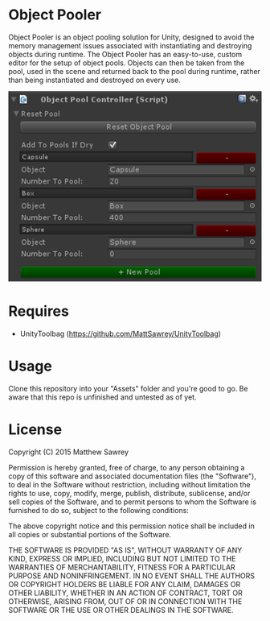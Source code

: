 # Object Pooler

Object Pooler is an object pooling solution for Unity, designed to avoid the memory management issues associated with instantiating and destroying objects during runtime. The Object Pooler has an easy-to-use, custom editor for the setup of object pools. Objects can then be taken from the pool, used in the scene and returned back to the pool during runtime, rather than being instantiated and destroyed on every use. 

![](https://raw.githubusercontent.com/MattSawrey/ObjectPooler/master/ObjectPoolerImage.png)

# Requires

- UnityToolbag (https://github.com/MattSawrey/UnityToolbag)

# Usage

Clone this repository into your "Assets" folder and you're good to go. Be aware that this repo is unfinished and untested as of yet.

# License

Copyright (C) 2015 Matthew Sawrey

Permission is hereby granted, free of charge, to any person obtaining a copy of this software and associated documentation files (the "Software"), to deal in the Software without restriction, including without limitation the rights to use, copy, modify, merge, publish, distribute, sublicense, and/or sell copies of the Software, and to permit persons to whom the Software is furnished to do so, subject to the following conditions:

The above copyright notice and this permission notice shall be included in all copies or substantial portions of the Software.

THE SOFTWARE IS PROVIDED "AS IS", WITHOUT WARRANTY OF ANY KIND, EXPRESS OR IMPLIED, INCLUDING BUT NOT LIMITED TO THE WARRANTIES OF MERCHANTABILITY, FITNESS FOR A PARTICULAR PURPOSE AND NONINFRINGEMENT. IN NO EVENT SHALL THE AUTHORS OR COPYRIGHT HOLDERS BE LIABLE FOR ANY CLAIM, DAMAGES OR OTHER LIABILITY, WHETHER IN AN ACTION OF CONTRACT, TORT OR OTHERWISE, ARISING FROM, OUT OF OR IN CONNECTION WITH THE SOFTWARE OR THE USE OR OTHER DEALINGS IN THE SOFTWARE.
